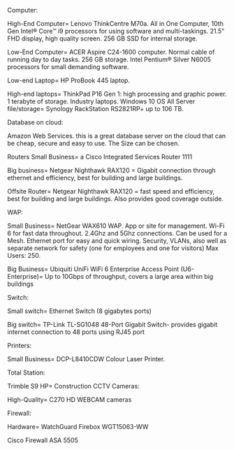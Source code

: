 Computer:

High-End Computer= Lenovo ThinkCentre M70a. All in One Computer, 10th Gen Intel® Core™ i9 processors for using software and multi-taskings. 21.5" FHD display, high quality screen. 256 GB SSD for internal storage.

Low-End Computer= ACER Aspire C24-1600 computer. Normal cable of running day to day tasks.  256 GB storage.
Intel Pentium® Silver N6005 processors for small demanding software.	

Low-end Laptop= HP ProBook 445 laptop. 

High-end laptops= ThinkPad P16 Gen 1: high processing and graphic power. 1 terabyte of storage. Industry laptops. Windows 10 OS	All
Server	file/storage= Synology RackStation RS2821RP+ up to 106 TB.

Database on cloud: 

Amazon Web Services.  this is a great database server on the cloud that can be cheap, secure and easy to use. The Size can be chosen.

Routers	Small Business= a Cisco Integrated Services Router 1111

Big business= Netgear Nighthawk RAX120 = Gigabit connection through ethernet and efficiency, best for building and large buildings.

Offsite Router= Netgear Nighthawk RAX120 = fast speed and efficiency, best for building and large buildings. Also provides good coverage outside.	

WAP:

Small Business= NetGear WAX610 WAP. App or site for management. Wi-Fi 6 for fast data throughout. 2.4Ghz and 5Ghz connections. Can be used for a Mesh. Ethernet port for easy and quick wiring. Security, VLANs, also well as separate network for safety (one for employees and one for visitors) Max Users: 250.

Big Business= Ubiquiti UniFi WiFi 6 Enterprise Access Point (U6-Enterprise)= Up to 10Gbps of throughput, covers a large area within big buildings

Switch:

Small switch= Ethernet Switch (8 gigabytes ports)

Big switch= TP-Link TL-SG1048 48-Port Gigabit Switch- provides gigabit internet connection to 48 ports using RJ45 port	

Printers:

Small Business= DCP-L8410CDW Colour Laser Printer.


Total Station:

Trimble S9 HP=	Construction
CCTV Cameras:

High-Quality= C270 HD WEBCAM cameras	

Firewall:

Hardware= WatchGuard Firebox WGT15063-WW

Cisco Firewall ASA 5505




	
 	
